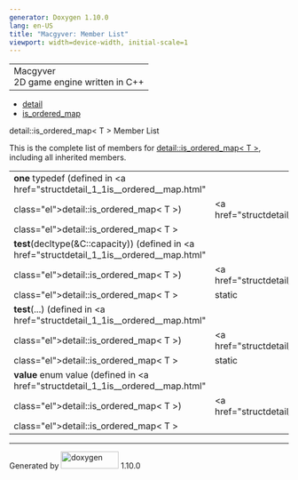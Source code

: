 ```yaml
---
generator: Doxygen 1.10.0
lang: en-US
title: "Macgyver: Member List"
viewport: width=device-width, initial-scale=1
---
```


<div id="top">

<div id="titlearea">

<table data-cellspacing="0" data-cellpadding="0">
<colgroup>
<col style="width: 100%" />
</colgroup>
<tbody>
<tr id="projectrow" class="odd">
<td id="projectalign"><div id="projectname">
Macgyver
</div>
<div id="projectbrief">
2D game engine written in C++
</div></td>
</tr>
</tbody>
</table>

</div>

<div id="main-nav">

</div>

<div id="nav-path" class="navpath">

- <a href="namespacedetail.html" class="el">detail</a>
- <a href="structdetail_1_1is__ordered__map.html"
  class="el">is_ordered_map</a>

</div>

</div>

<div class="header">

<div class="headertitle">

<div class="title">

detail::is_ordered_map\< T \> Member List

</div>

</div>

</div>

<div class="contents">

This is the complete list of members for
<a href="structdetail_1_1is__ordered__map.html"
class="el">detail::is_ordered_map&lt; T &gt;</a>, including all
inherited members.

|                                                                                              |                                                  |                                    |
|----------------------------------------------------------------------------------------------|--------------------------------------------------|------------------------------------|
| **one** typedef (defined in <a href="structdetail_1_1is__ordered__map.html"                  
 class="el">detail::is_ordered_map&lt; T &gt;</a>)                                             | <a href="structdetail_1_1is__ordered__map.html"  
                                                                                                class="el">detail::is_ordered_map&lt; T &gt;</a>  |                                    |
| **test**(decltype(&C::capacity)) (defined in <a href="structdetail_1_1is__ordered__map.html" 
 class="el">detail::is_ordered_map&lt; T &gt;</a>)                                             | <a href="structdetail_1_1is__ordered__map.html"  
                                                                                                class="el">detail::is_ordered_map&lt; T &gt;</a>  | <span class="mlabel">static</span> |
| **test**(...) (defined in <a href="structdetail_1_1is__ordered__map.html"                    
 class="el">detail::is_ordered_map&lt; T &gt;</a>)                                             | <a href="structdetail_1_1is__ordered__map.html"  
                                                                                                class="el">detail::is_ordered_map&lt; T &gt;</a>  | <span class="mlabel">static</span> |
| **value** enum value (defined in <a href="structdetail_1_1is__ordered__map.html"             
 class="el">detail::is_ordered_map&lt; T &gt;</a>)                                             | <a href="structdetail_1_1is__ordered__map.html"  
                                                                                                class="el">detail::is_ordered_map&lt; T &gt;</a>  |                                    |

</div>

------------------------------------------------------------------------

<span class="small">Generated
by [<img src="doxygen.svg" class="footer" width="104" height="31"
alt="doxygen" />](https://www.doxygen.org/index.html) 1.10.0</span>
